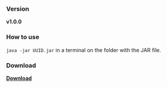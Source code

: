 ### Version
**v1.0.0**

### How to use
```java -jar UUID.jar``` in a terminal on the folder with the JAR file.

### Download
[**Download**](https://github.com/ParliamoDiPC/UUID/releases/download/v1.0.0/UUID.jar)
